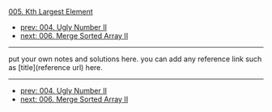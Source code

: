 [005. Kth Largest Element](http://www.lintcode.com/problem/kth-largest-element)

- [prev: 004. Ugly Number II](004-ugly-number-ii.md)
- [next: 006. Merge Sorted Array II](006-merge-sorted-array-ii.md)

---

put your own notes and solutions here.
you can add any reference link such as [title](reference url) here.

---

- [prev: 004. Ugly Number II](004-ugly-number-ii.md)
- [next: 006. Merge Sorted Array II](006-merge-sorted-array-ii.md)
